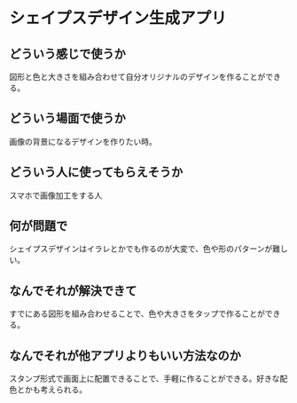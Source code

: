 # シェイプスデザイン生成アプリ

## どういう感じで使うか
図形と色と大きさを組み合わせて自分オリジナルのデザインを作ることができる。

## どういう場面で使うか
画像の背景になるデザインを作りたい時。

## どういう人に使ってもらえそうか
スマホで画像加工をする人

## 何が問題で
シェイプスデザインはイラレとかでも作るのが大変で、色や形のパターンが難しい。

## なんでそれが解決できて
すでにある図形を組み合わせることで、色や大きさをタップで作ることができる。

## なんでそれが他アプリよりもいい方法なのか
スタンプ形式で画面上に配置できることで、手軽に作ることができる。好きな配色とかも考えられる。